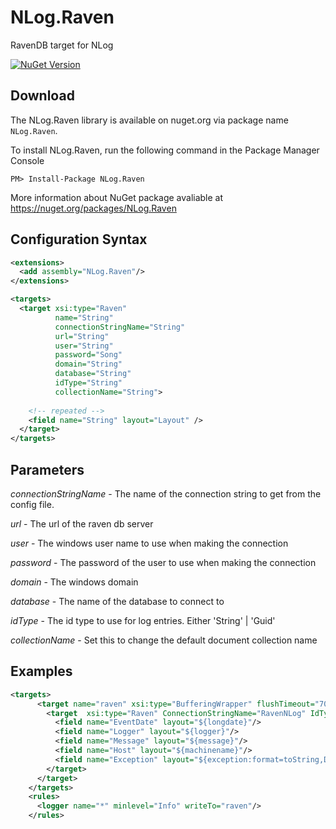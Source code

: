 # NLog.Raven
RavenDB target for NLog

[![NuGet Version](https://img.shields.io/nuget/v/NLog.Raven.svg?style=flat-square)](https://www.nuget.org/packages/NLog.Raven/) 

## Download

The NLog.Raven library is available on nuget.org via package name `NLog.Raven`.

To install NLog.Raven, run the following command in the Package Manager Console

    PM> Install-Package NLog.Raven
    
More information about NuGet package avaliable at
<https://nuget.org/packages/NLog.Raven>

## Configuration Syntax

```xml
<extensions>
  <add assembly="NLog.Raven"/>
</extensions>

<targets>
  <target xsi:type="Raven"
          name="String"
          connectionStringName="String"
          url="String"
          user="String"
          password="Song"
          domain="String"
          database="String"          
          idType="String"
          collectionName="String">
    
    <!-- repeated --> 
    <field name="String" layout="Layout" />    
  </target>
</targets>
```
## Parameters

_connectionStringName_ - The name of the connection string to get from the config file. 

_url_ - The url of the raven db server

_user_ - The windows user name to use when making the connection

_password_ - The password of the user to use when making the connection

_domain_ - The windows domain

_database_ - The name of the database to connect to

_idType_ - The id type to use for log entries. Either 'String' | 'Guid'

_collectionName_ - Set this to change the default document collection name

## Examples

```xml
<targets>
      <target name="raven" xsi:type="BufferingWrapper" flushTimeout="7000">
        <target  xsi:type="Raven" ConnectionStringName="RavenNLog" IdType="Guid" CollectionName="LogEntries">
          <field name="EventDate" layout="${longdate}"/>
          <field name="Logger" layout="${logger}"/>
          <field name="Message" layout="${message}"/>
          <field name="Host" layout="${machinename}"/>
          <field name="Exception" layout="${exception:format=toString,Data:maxInnerExceptionLevel=10}"/>
        </target>
      </target>
    </targets>
    <rules>
      <logger name="*" minlevel="Info" writeTo="raven"/>
    </rules>
```

